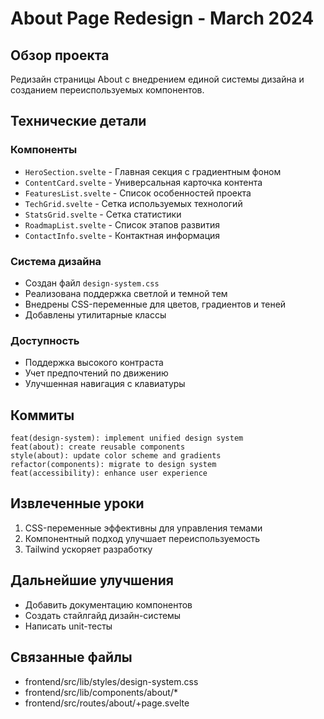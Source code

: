 # About Page Redesign - March 2024

## Обзор проекта
Редизайн страницы About с внедрением единой системы дизайна и созданием переиспользуемых компонентов.

## Технические детали

### Компоненты
- `HeroSection.svelte` - Главная секция с градиентным фоном
- `ContentCard.svelte` - Универсальная карточка контента
- `FeaturesList.svelte` - Список особенностей проекта
- `TechGrid.svelte` - Сетка используемых технологий
- `StatsGrid.svelte` - Сетка статистики
- `RoadmapList.svelte` - Список этапов развития
- `ContactInfo.svelte` - Контактная информация

### Система дизайна
- Создан файл `design-system.css`
- Реализована поддержка светлой и темной тем
- Внедрены CSS-переменные для цветов, градиентов и теней
- Добавлены утилитарные классы

### Доступность
- Поддержка высокого контраста
- Учет предпочтений по движению
- Улучшенная навигация с клавиатуры

## Коммиты
```git
feat(design-system): implement unified design system
feat(about): create reusable components
style(about): update color scheme and gradients
refactor(components): migrate to design system
feat(accessibility): enhance user experience
```

## Извлеченные уроки
1. CSS-переменные эффективны для управления темами
2. Компонентный подход улучшает переиспользуемость
3. Tailwind ускоряет разработку

## Дальнейшие улучшения
- Добавить документацию компонентов
- Создать стайлгайд дизайн-системы
- Написать unit-тесты

## Связанные файлы
- frontend/src/lib/styles/design-system.css
- frontend/src/lib/components/about/*
- frontend/src/routes/about/+page.svelte 